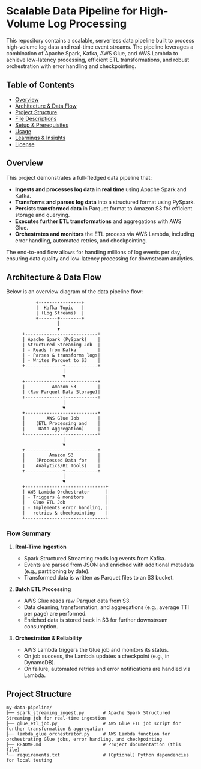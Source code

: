 # Scalable Data Pipeline for High-Volume Log Processing

This repository contains a scalable, serverless data pipeline built to process high-volume log data and real-time event streams. The pipeline leverages a combination of Apache Spark, Kafka, AWS Glue, and AWS Lambda to achieve low-latency processing, efficient ETL transformations, and robust orchestration with error handling and checkpointing.

## Table of Contents
- [Overview](#overview)
- [Architecture & Data Flow](#architecture--data-flow)
- [Project Structure](#project-structure)
- [File Descriptions](#file-descriptions)
- [Setup & Prerequisites](#setup--prerequisites)
- [Usage](#usage)
- [Learnings & Insights](#learnings--insights)
- [License](#license)

## Overview

This project demonstrates a full-fledged data pipeline that:

- **Ingests and processes log data in real time** using Apache Spark and Kafka.
- **Transforms and parses log data** into a structured format using PySpark.
- **Persists transformed data** in Parquet format to Amazon S3 for efficient storage and querying.
- **Executes further ETL transformations** and aggregations with AWS Glue.
- **Orchestrates and monitors** the ETL process via AWS Lambda, including error handling, automated retries, and checkpointing.

The end-to-end flow allows for handling millions of log events per day, ensuring data quality and low-latency processing for downstream analytics.

## Architecture & Data Flow

Below is an overview diagram of the data pipeline flow:

               +----------------+
               |  Kafka Topic   |
               | (Log Streams)  |
               +-------+--------+
                       │
                       ▼
          +---------------------------+
          | Apache Spark (PySpark)    |
          | Structured Streaming Job  |
          | - Reads from Kafka        |
          | - Parses & transforms logs|
          | - Writes Parquet to S3    |
          +--------------+------------+
                         │
                         ▼
          +---------------------------+
          |          Amazon S3        |
          | (Raw Parquet Data Storage)|
          +--------------+------------+
                         │
                         ▼
          +---------------------------+
          |        AWS Glue Job       |
          |    (ETL Processing and    |
          |     Data Aggregation)     |
          +--------------+------------+
                         │
                         ▼
          +---------------------------+
          |         Amazon S3         |
          |    (Processed Data for    |
          |    Analytics/BI Tools)    |
          +--------------+------------+
                         │
                         ▼
          +------------------------------+
          | AWS Lambda Orchestrator      |
          | - Triggers & monitors        |
          |   Glue ETL Job               |
          | - Implements error handling, |
          |   retries & checkpointing    |
          +------------------------------+


### Flow Summary

1. **Real-Time Ingestion**  
   - Spark Structured Streaming reads log events from Kafka.
   - Events are parsed from JSON and enriched with additional metadata (e.g., partitioning by date).
   - Transformed data is written as Parquet files to an S3 bucket.

2. **Batch ETL Processing**  
   - AWS Glue reads raw Parquet data from S3.
   - Data cleaning, transformation, and aggregations (e.g., average TTI per page) are performed.
   - Enriched data is stored back in S3 for further downstream consumption.

3. **Orchestration & Reliability**  
   - AWS Lambda triggers the Glue job and monitors its status.
   - On job success, the Lambda updates a checkpoint (e.g., in DynamoDB).
   - On failure, automated retries and error notifications are handled via Lambda.

## Project Structure

```plaintext
my-data-pipeline/
├── spark_streaming_ingest.py       # Apache Spark Structured Streaming job for real-time ingestion
├── glue_etl_job.py                 # AWS Glue ETL job script for further transformation & aggregation
├── lambda_glue_orchestrator.py     # AWS Lambda function for orchestrating Glue jobs, error handling, and checkpointing
├── README.md                       # Project documentation (this file)
└── requirements.txt                # (Optional) Python dependencies for local testing